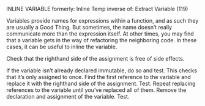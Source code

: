
INLINE VARIABLE
formerly: Inline Temp
inverse of: Extract Variable (119)
<!-- Motivation
--------------------------------------------------------------------------------
--------------------------------------------------------------------------------
--------------------------------------------------------------------------------
-------------------------------------------------------------------------------- -->
Variables provide names for expressions within a function, and as such they are usually
a Good Thing. But sometimes, the name doesn’t really communicate more than the
expression itself. At other times, you may find that a variable gets in the way of
refactoring the neighboring code. In these cases, it can be useful to inline the variable.
<!-- <!-- Mechanics
..........................................................................
..........................................................................
..........................................................................
..........................................................................
..........................................................................

 -->Check that the right­hand side of the assignment is free of side effects.
If the variable isn’t already declared immutable, do so and test.
This checks that it’s only assigned to once.
Find the first reference to the variable and replace it with the right­hand side of the
assignment.
Test.
Repeat replacing references to the variable until you’ve replaced all of them.
Remove the declaration and assignment of the variable.
Test.